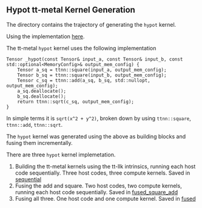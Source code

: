 ## Hypot tt-metal Kernel Generation

The directory contains the trajectory of generating the `hypot` kernel. 

Using the implementation [here](https://github.com/tenstorrent/tt-metal/blob/9b8011f3ca7aa11b4c56cf37dc2b4cac5a205b88/ttnn/cpp/ttnn/operations/eltwise/binary/device/binary_composite_op.cpp#L25). 

The tt-metal `hypot` kernel uses the following implementation

```
Tensor _hypot(const Tensor& input_a, const Tensor& input_b, const std::optional<MemoryConfig>& output_mem_config) {
    Tensor a_sq = ttnn::square(input_a, output_mem_config);
    Tensor b_sq = ttnn::square(input_b, output_mem_config);
    Tensor c_sq = ttnn::add(a_sq, b_sq, std::nullopt, output_mem_config);
    a_sq.deallocate();
    b_sq.deallocate();
    return ttnn::sqrt(c_sq, output_mem_config);
}

```

In simple terms it is `sqrt(x^2 + y^2)`, broken down by using `ttnn::square`, `ttnn::add`, `ttnn::sqrt`.

The `hypot` kernel was generated using the above as building blocks and fusing them incrementally. 

There are three `hypot` kernel implemetation. 
1. Building the tt-metal kernels using the tt-llk intrinsics, running each host code sequentially. Three host codes, three compute kernels. Saved in [sequential](./sequential)
2. Fusing the add and square. Two host codes, two compute kernels, running each host code sequentially. Saved in [fused_square_add](./fused_square_add)
3. Fusing all three. One host code and one compute kernel. Saved in [fused](./fused)

